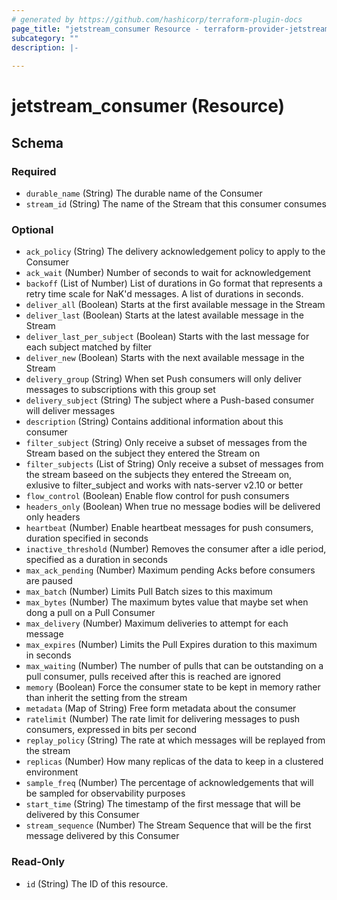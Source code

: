 ```yaml
---
# generated by https://github.com/hashicorp/terraform-plugin-docs
page_title: "jetstream_consumer Resource - terraform-provider-jetstream"
subcategory: ""
description: |-
  
---
```


# jetstream_consumer (Resource)





<!-- schema generated by tfplugindocs -->
## Schema

### Required

- `durable_name` (String) The durable name of the Consumer
- `stream_id` (String) The name of the Stream that this consumer consumes

### Optional

- `ack_policy` (String) The delivery acknowledgement policy to apply to the Consumer
- `ack_wait` (Number) Number of seconds to wait for acknowledgement
- `backoff` (List of Number) List of durations in Go format that represents a retry time scale for NaK'd messages. A list of durations in seconds.
- `deliver_all` (Boolean) Starts at the first available message in the Stream
- `deliver_last` (Boolean) Starts at the latest available message in the Stream
- `deliver_last_per_subject` (Boolean) Starts with the last message for each subject matched by filter
- `deliver_new` (Boolean) Starts with the next available message in the Stream
- `delivery_group` (String) When set Push consumers will only deliver messages to subscriptions with this group set
- `delivery_subject` (String) The subject where a Push-based consumer will deliver messages
- `description` (String) Contains additional information about this consumer
- `filter_subject` (String) Only receive a subset of messages from the Stream based on the subject they entered the Stream on
- `filter_subjects` (List of String) Only receive a subset of messages from the stream baseed on the subjects they entered the Streeam on, exlusive to filter_subject and works with nats-server v2.10 or better
- `flow_control` (Boolean) Enable flow control for push consumers
- `headers_only` (Boolean) When true no message bodies will be delivered only headers
- `heartbeat` (Number) Enable heartbeat messages for push consumers, duration specified in seconds
- `inactive_threshold` (Number) Removes the consumer after a idle period, specified as a duration in seconds
- `max_ack_pending` (Number) Maximum pending Acks before consumers are paused
- `max_batch` (Number) Limits Pull Batch sizes to this maximum
- `max_bytes` (Number) The maximum bytes value that maybe set when dong a pull on a Pull Consumer
- `max_delivery` (Number) Maximum deliveries to attempt for each message
- `max_expires` (Number) Limits the Pull Expires duration to this maximum in seconds
- `max_waiting` (Number) The number of pulls that can be outstanding on a pull consumer, pulls received after this is reached are ignored
- `memory` (Boolean) Force the consumer state to be kept in memory rather than inherit the setting from the stream
- `metadata` (Map of String) Free form metadata about the consumer
- `ratelimit` (Number) The rate limit for delivering messages to push consumers, expressed in bits per second
- `replay_policy` (String) The rate at which messages will be replayed from the stream
- `replicas` (Number) How many replicas of the data to keep in a clustered environment
- `sample_freq` (Number) The percentage of acknowledgements that will be sampled for observability purposes
- `start_time` (String) The timestamp of the first message that will be delivered by this Consumer
- `stream_sequence` (Number) The Stream Sequence that will be the first message delivered by this Consumer

### Read-Only

- `id` (String) The ID of this resource.
